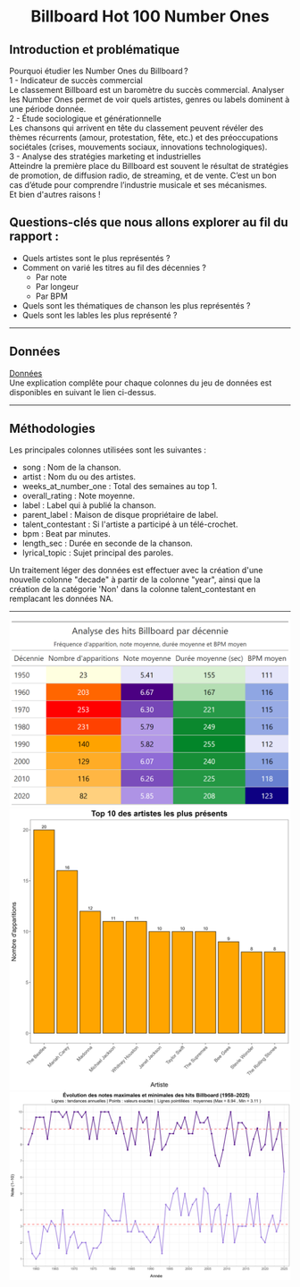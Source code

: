 <div align="center">

# Billboard Hot 100 Number Ones

</div>

## Introduction et problématique
Pourquoi étudier les Number Ones du Billboard ?   
   1 - Indicateur de succès commercial   
        Le classement Billboard est un baromètre du succès commercial. Analyser les Number Ones permet de voir quels artistes, genres ou labels dominent à une période donnée.    
   2 - Étude sociologique et générationnelle    
        Les chansons qui arrivent en tête du classement peuvent révéler des thèmes récurrents (amour, protestation, fête, etc.) et des préoccupations sociétales (crises, mouvements sociaux, innovations technologiques).    
   3 - Analyse des stratégies marketing et industrielles   
        Atteindre la première place du Billboard est souvent le résultat de stratégies de promotion, de diffusion radio, de streaming, et de vente. C’est un bon cas d’étude pour comprendre l’industrie musicale et ses mécanismes.    
        Et bien d'autres raisons !

        
  ## Questions-clés que nous allons explorer au fil du rapport :
  - Quels artistes sont le plus représentés ?
  - Comment on varié les titres au fil des décennies ?
      - Par note
      - Par longeur
      - Par BPM
  - Quels sont les thématiques de chanson les plus représentés ?
  - Quels sont les lables les plus représenté ?

---

## Données
[Données](https://github.com/rfordatascience/tidytuesday/blob/main/data/2025/2025-08-26/readme.md)   
Une explication complête pour chaque colonnes du jeu de données est disponibles en suivant le lien ci-dessus.   

---

## Méthodologies
Les principales colonnes utilisées sont les suivantes :
- song : Nom de la chanson.
- artist : Nom du ou des artistes.
- weeks_at_number_one : Total des semaines au top 1.
- overall_rating : Note moyenne.
- label : Label qui à publié la chanson.
- parent_label : Maison de disque propriétaire de label.
- talent_contestant : Si l'artiste a participé à un télé-crochet.
- bpm : Beat par minutes.
- length_sec : Durée en seconde de la chanson.
- lyrical_topic : Sujet principal des paroles.

Un traitement léger des données est effectuer avec la création d'une nouvelle colonne "decade" à partir de la colonne "year", ainsi que la création de la catégorie 'Non' dans la colonne talent_contestant en remplacant les données NA.

---
![Résume](https://github.com/FabienHaury/TidyTuesday/blob/main/2025/Billboard%20Hot%20100%20Number%20Ones/Plots/Tableaux/tab_summary_decade.png)
![Artiste](https://github.com/FabienHaury/TidyTuesday/blob/main/2025/Billboard%20Hot%20100%20Number%20Ones/Plots/Graphiques/graph_top_10_artist.png)
![Rating](https://github.com/FabienHaury/TidyTuesday/blob/main/2025/Billboard%20Hot%20100%20Number%20Ones/Plots/Graphiques/graph_max_min_rating.png)
